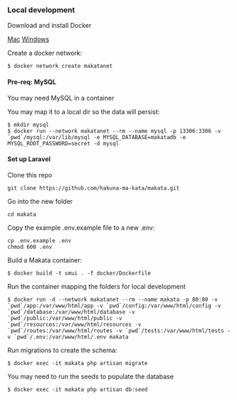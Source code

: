 ### Local development

Download and install Docker

[Mac](https://www.docker.com/docker-mac)
[Windows](https://www.docker.com/docker-windows)

Create a docker network:
```
$ docker network create makatanet
```

#### Pre-req: MySQL
You may need MySQL in a container

You may map it to a local dir so the data will persist:
```
$ mkdir mysql
$ docker run --network makatanet --rm --name mysql -p 13306:3306 -v `pwd`/mysql:/var/lib/mysql -e MYSQL_DATABASE=makatadb -e MYSQL_ROOT_PASSWORD=secret -d mysql
```

#### Set up Laravel

Clone this repo
```
git clone https://github.com/hakuna-ma-kata/makata.git
```

Go into the new folder
```
cd makata
```

Copy the example .env.example file to a new .env:
```
cp .env.example .env
chmod 600 .env
```

Build a Makata container:
```
$ docker build -t smui . -f docker/Dockerfile
````

Run the container mapping the folders for local development
```
$ docker run -d --network makatanet --rm --name makata -p 80:80 -v `pwd`/app:/var/www/html/app -v `pwd`/config:/var/www/html/config -v `pwd`/database:/var/www/html/database -v `pwd`/public:/var/www/html/public -v `pwd`/resources:/var/www/html/resources -v `pwd`/routes:/var/www/html/routes -v `pwd`/tests:/var/www/html/tests -v `pwd`/.env:/var/www/html/.env makata
```

Run migrations to create the schema:
```
$ docker exec -it makata php artisan migrate
```

You may need to run the seeds to populate the database
```
$ docker exec -it makata php artisan db:seed
```
